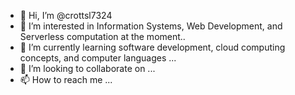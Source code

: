 - 👋 Hi, I’m @crottsl7324
- 👀 I’m interested in Information Systems, Web Development, and Serverless computation at the moment..
- 🌱 I’m currently learning software development, cloud computing concepts, and computer languages ...
- 💞️ I’m looking to collaborate on ...
- 📫 How to reach me ...

<!---
crottsl7324/crottsl7324 is a ✨ special ✨ repository because its `README.md` (this file) appears on your GitHub profile.
You can click the Preview link to take a look at your changes.
--->
